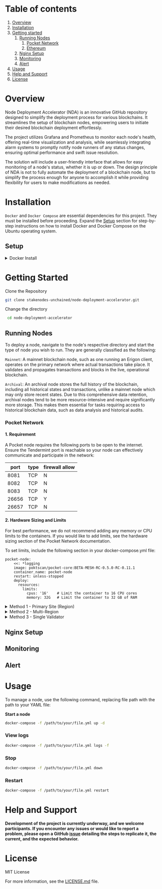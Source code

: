 # Table of contents

1. [Overview](#overview)
2. [Installation](#installation)
3. [Getting started](#getting-started)
   1. [Running Nodes](#running-nodes)
      1. [Pocket Network](#pocket-network)
      2. [Ethereum](#ethereum)
   2. [Nginx Setup](#nginx-setup)
   3. [Monitoring](#monitoring)
   4. [Alert](#alert)
4. [Usage](#usage)
5. [Help and Support](#help-and-support)
6. [License](#license)



# Overview
Node Deployment Accelerator (NDA) is an innovative GitHub repository designed to simplify the deployment process for various blockchains. It streamlines the setup of blockchain nodes, empowering users to initiate their desired blockchain deployment effortlessly.

The project utilizes Grafana and Prometheus to monitor each node's health, offering real-time visualization and analysis, while seamlessly integrating alarm systems to promptly notify node runners of any status changes, ensuring optimal performance and swift issue resolution.

The solution will include a user-friendly interface that allows for easy monitoring of a node's status, whether it is up or down. The design principle of NDA is not to fully automate the deployment of a blockchain node, but to simplify the process enough for anyone to accomplish it while providing flexibility for users to make modifications as needed.

# Installation
`Docker` and `Docker Compose` are essential dependencies for this project. They must be installed before proceeding. Expand the [Setup](#setup) section for step-by-step instructions on how to install Docker and Docker Compose on the Ubuntu operating system.

## Setup
<details>
<summary>Docker Install</summary>

  ### Step 1: Install Docker

1. **Update the package database**:
    ```sh
    sudo apt-get update
    ```

2. **Install the necessary packages**:
    ```sh
    sudo apt-get install \
        apt-transport-https \
        ca-certificates \
        curl \
        gnupg \
        lsb-release
    ```

3. **Add Docker’s official GPG key**:
    ```sh
    curl -fsSL https://download.docker.com/linux/ubuntu/gpg | sudo gpg --dearmor -o /usr/share/keyrings/docker-archive-keyring.gpg
    ```

4. **Set up the stable repository**:
    ```sh
    echo "deb [arch=amd64 signed-by=/usr/share/keyrings/docker-archive-keyring.gpg] https://download.docker.com/linux/ubuntu $(lsb_release -cs) stable" | sudo tee /etc/apt/sources.list.d/docker.list > /dev/null
    ```

5. **Update the package database again**:
    ```sh
    sudo apt-get update
    ```

6. **Install Docker Engine**:
    ```sh
    sudo apt-get install docker-ce docker-ce-cli containerd.io docker-compose-plugin
    ```

7. **Verify that Docker Engine is installed correctly**:
    ```sh
    sudo docker run hello-world
    ```

### Step 2: Install Docker Compose

1. **Download the current stable release of Docker Compose**:
    ```sh
    sudo curl -L "https://github.com/docker/compose/releases/download/$(curl -s https://api.github.com/repos/docker/compose/releases/latest | grep -Po '"tag_name": "\K.*?(?=")')/docker-compose-$(uname -s)-$(uname -m)" -o /usr/local/bin/docker-compose
    ```

2. **Apply executable permissions to the binary**:
    ```sh
    sudo chmod +x /usr/local/bin/docker-compose
    ```

3. **Verify the installation**:
    ```sh
    docker-compose --version
    ```

### Step 3: Run Docker as a Non-Root User

1. **Create the `docker` group** (if it doesn't already exist):
    ```sh
    sudo groupadd docker
    ```

2. **Add your user to the `docker` group**:
    ```sh
    sudo usermod -aG docker $USER
    ```

3. **Log out and log back in so that your group membership is re-evaluated**.

4. **Verify that you can run `docker` commands without `sudo`**:
    ```sh
    docker run hello-world
    ```

Now, Docker and Docker Compose should be installed and ready to use on your system.
</details>

# Getting Started

Clone the Repository

```sh
git clone stakenodes-unchained/node-deployment-accelerator.git
```
Change the directory

```sh
 cd node-deployment-accelerator
```
## Running Nodes

To deploy a node, navigate to the node's respective directory and start the type of node you wish to run. They are generally classified as the following:

`Mainnet`: A mainnet blockchain node, such as one running an Erigon client, operates on the primary network where actual transactions take place. It validates and propagates transactions and blocks in the live, operational blockchain.

`Archival`: An archival node stores the full history of the blockchain, including all historical states and transactions, unlike a mainnet node which may only store recent states. Due to this comprehensive data retention, archival nodes tend to be more resource-intensive and require significantly more storage. This makes them essential for tasks requiring access to historical blockchain data, such as data analysis and historical audits.

### Pocket Network

#### 1. Requirement

A Pocket node requires the following ports to be open to the internet. Ensure the Tendermint port is reachable so your node can effectively communicate and participate in the network:

| port          | type    | firewall allow |
| ------------  | ------- | -------------- |
| 8081          | TCP     | N              |
| 8082          | TCP     | N              |
| 8083          | TCP     | N              |
| 26656         | TCP     | Y              |
| 26657         | TCP     | N              |

#### 2. Hardware Sizing and Limits
   
For best performance, we do not recommend adding any memory or CPU limits to the containers. If you would like to add limits, see the hardware sizing section of the Pocket Network documentation.

To set limits, include the following section in your docker-compose.yml file:
```
pocket-node:
    <<: *logging
    image: poktscan/pocket-core:BETA-MESH-RC-0.5.0-RC-0.11.1
    container_name: pocket-node
    restart: unless-stopped
    deploy:
      resources:
        limits:
          cpus: '16'    # Limit the container to 16 CPU cores
          memory: 32G   # Limit the container to 32 GB of RAM

```

<details>
<summary>Method 1 - Primary Site (Region)</summary>
<br> </br> 
For your **primary site**, use the `servicer-mesh.yml` deployment strategy to deploy two node instances. You can deploy a validator node or a servicer node to service any region. However, it is strongly recommended to deploy a mesh node in front of your servicer node to minimize relay processing time. In this setup, the mesh node will handle all the relays, while the servicer nodes process them.
<br></br>
   
Change Directory to `pokt`
```sh
cd docker/blockchains/pokt
```

If necessary, ensure correct permissions on the `pokt` folder:
```sh
chown -R 1005:1005 mesh/.pocket
chown -R 1005:1005 node/.pocket
```

Ensure you have the latest `addrbook.json` for the servicer node:
```sh
wget -O pokt/node/.pocket/config/addrbook.json https://pocket-snapshot-us.liquify.com/files/addrbook.json
```

Using your preferred text editor, modify the `node/.pocket/config/config.json` file with your node's IP address and Tendermint port (26656):
```
"ExternalAddress"="tcp://YOUR_NODE_IP_ADDRESS:26656"
```

Again, using your preferred text editor, update `mesh/.pocket/key/key.json` with your pocket node wallet private keys. Also replace the pocket `endpoint` to reflect the `IP:PORT` or `FQDN` of your servicer node running in your primary site.
```
[
  {
    "name": "",
    "url": "http://servicer.us.exmaple",
    "keys": [
      ""
    ]
  }
]
```

</details>

<details>
<summary>Method 2 - Multi-Region</summary>
<br> </br> 
Use `mesh.yml` specifically for statelite node deployment in other regions. Before initiating the mesh node, ensure that all your supported blockchain infrastructure is deployed and ready, with the chain nodes fully synchronized to the latest block heights. Additionally, refer to this deployment guide to properly configure the node for production use.
<br></br>
   
Change Directory to `pokt`
```sh
cd docker/blockchains/pokt
```

If necessary, ensure correct permissions on the `pokt` folder:
```sh
chown -R 1005:1005 mesh/.pocket
```

Using your preferred text editor, update `mesh/.pocket/key/key.json` with your pocket node wallet private keys. Also replace the pocket `endpoint` to reflect the `IP:PORT` or `FQDN` of your servicer node running in your primary site.
```
[
  {
    "name": "",
    "url": "http://servicer.us.exmaple",
    "keys": [
      ""
    ]
  }
]
```

Again, using your preferred text editor, create and/or update the following `auth` to match your servicer node in your primary site.  
```
mesh/.pocket/auth/mesh.json
mesh/.pocket/auth/servicer.json
```
</details>

<details>
<summary>Method 3 - Single Validator</summary>
<br> </br>
   
To deploy a single instance of Pocket, utilize the `validator.yml` file. This scenario is uncommon, as most node runners opt for the LeanPocket feature to run multiple servicers and validators within a single instance, thereby reducing hardware costs.

Change Directory to `pokt`
```sh
cd docker/blockchains/pokt
```

If necessary, ensure correct permissions on the `pokt` folder:
```sh
chown -R 1005:1005 node/.pocket

Make a copy of the `example.env` to `.env`
```sh
cp example.env .env
```

Ensure you have the latest `addrbook.json` for the servicer node:
```sh
wget -O pokt/node/.pocket/config/addrbook.json https://pocket-snapshot-us.liquify.com/files/addrbook.json
```

Update the contents of the `.env` file
```
POCKET_CORE_PASSPHRASE=""
POCKET_CORE_KEY=""
POCKET_CORE_ADDRESS=""
```

Using your preferred text editor, modify the `node/.pocket/config/config.json` file to disable LeanPocket by finding the lines below and set them from `true` to false`, as well as the updating `ExternalAddress` with your node's IP address and Tendermint port (26656).
```
"ExternalAddress"="tcp://YOUR_NODE_IP_ADDRESS:26656"
"lean_pocket": false,
"mesh_node": false,
```
</details>

## Nginx Setup

## Monitoring

## Alert

# Usage

To manage a node, use the following command, replacing file path with the path to your YAML file:

**Start a node**

```sh
docker-compose -f /path/to/your/file.yml up -d
```

### View logs

```sh
docker-compose -f /path/to/your/file.yml logs -f
```

### Stop

```sh
docker-compose -f /path/to/your/file.yml down
```

### Restart

```sh
docker-compose -f /path/to/your/file.yml restart
```

# Help and Support
**Development of the project is currently underway, and we welcome participants. If you encounter any issues or would like to report a problem, please open a GitHub [issue](https://github.com/stakenodes-unchained/node-deployment-accelerator/issues) detailing the steps to replicate it, the current, and the expected behavior.**

# License
MIT License

For more information, see the [LICENSE.md](LICENSE.md) file.
